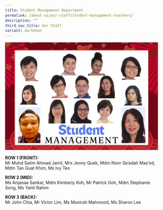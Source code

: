 ```yaml
---
title: Student Management Department
permalink: /about-us/our-staff/student-management-teachers/
description: ""
third_nav_title: Our Staff
variant: markdown
---
```

![](/images/2024%20Photos/SM%20/SM_Team_2024.jpg)

**ROW 1 (FRONT):** <br>
Mr Muhd Salim Ahmad Jamil, Mrs Jenny Quek, Mdm Noor Sa’adah Mas’od, Mdm Tan Guat Khim, Ms Ivy Teo

**ROW 2 (MID):** <br>
Ms Anjanaa Sankar, Mdm Kimberly Koh, Mr Patrick Goh, Mdm Stephanie Song, Ms Yanti Rahim

**ROW 3 (BACK):** <br>
Mr John Chia, Mr Victor Lim, Ms Munirah Mahmood, Ms Sharon Lee